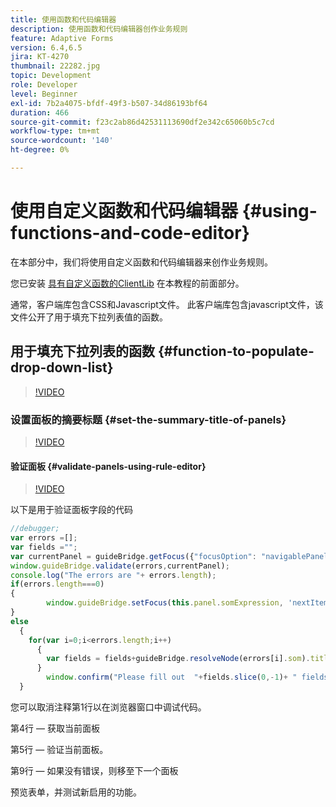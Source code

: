```yaml
---
title: 使用函数和代码编辑器
description: 使用函数和代码编辑器创作业务规则
feature: Adaptive Forms
version: 6.4,6.5
jira: KT-4270
thumbnail: 22282.jpg
topic: Development
role: Developer
level: Beginner
exl-id: 7b2a4075-bfdf-49f3-b507-34d86193bf64
duration: 466
source-git-commit: f23c2ab86d42531113690df2e342c65060b5c7cd
workflow-type: tm+mt
source-wordcount: '140'
ht-degree: 0%

---
```


# 使用自定义函数和代码编辑器 {#using-functions-and-code-editor}

在本部分中，我们将使用自定义函数和代码编辑器来创作业务规则。

您已安装 [具有自定义函数的ClientLib](assets/client-libs-and-logo.zip) 在本教程的前面部分。

通常，客户端库包含CSS和Javascript文件。 此客户端库包含javascript文件，该文件公开了用于填充下拉列表值的函数。


## 用于填充下拉列表的函数 {#function-to-populate-drop-down-list}

>[!VIDEO](https://video.tv.adobe.com/v/22282?quality=12&learn=on)

### 设置面板的摘要标题 {#set-the-summary-title-of-panels}

>[!VIDEO](https://video.tv.adobe.com/v/28387?quality=12&learn=on)

#### 验证面板 {#validate-panels-using-rule-editor}

>[!VIDEO](https://video.tv.adobe.com/v/28409?quality=12&learn=on)

以下是用于验证面板字段的代码

```javascript
//debugger;
var errors =[];
var fields ="";
var currentPanel = guideBridge.getFocus({"focusOption": "navigablePanel"});
window.guideBridge.validate(errors,currentPanel);
console.log("The errors are "+ errors.length);
if(errors.length===0)
{
        window.guideBridge.setFocus(this.panel.somExpression, 'nextItem', true);
}
else
  {
    for(var i=0;i<errors.length;i++)
      {
        var fields = fields+guideBridge.resolveNode(errors[i].som).title+" , ";
      }
        window.confirm("Please fill out  "+fields.slice(0,-1)+ " fields");
  }
```

您可以取消注释第1行以在浏览器窗口中调试代码。

第4行 — 获取当前面板

第5行 — 验证当前面板。

第9行 — 如果没有错误，则移至下一个面板

预览表单，并测试新启用的功能。
